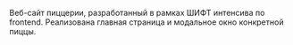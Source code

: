 Веб-сайт пиццерии, разработанный в рамках ШИФТ интенсива по frontend. Реализована главная страница и модальное окно конкретной пиццы.

